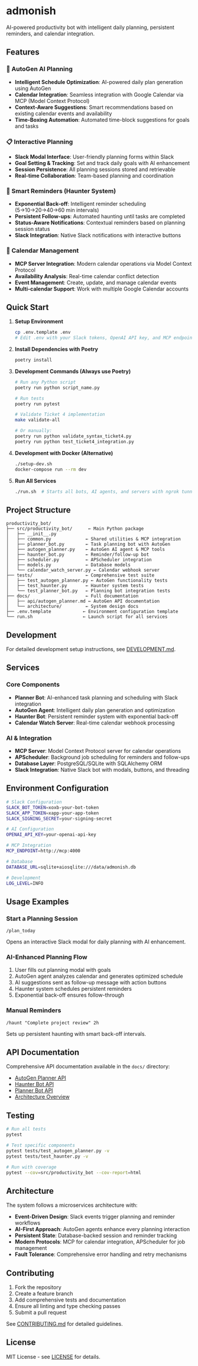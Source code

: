 # admonish

AI-powered productivity bot with intelligent daily planning, persistent reminders, and calendar integration.

## Features

### 🤖 AutoGen AI Planning
- **Intelligent Schedule Optimization**: AI-powered daily plan generation using AutoGen
- **Calendar Integration**: Seamless integration with Google Calendar via MCP (Model Context Protocol)
- **Context-Aware Suggestions**: Smart recommendations based on existing calendar events and availability
- **Time-Boxing Automation**: Automated time-block suggestions for goals and tasks

### 📋 Interactive Planning
- **Slack Modal Interface**: User-friendly planning forms within Slack
- **Goal Setting & Tracking**: Set and track daily goals with AI enhancement
- **Session Persistence**: All planning sessions stored and retrievable
- **Real-time Collaboration**: Team-based planning and coordination

### 👻 Smart Reminders (Haunter System)
- **Exponential Back-off**: Intelligent reminder scheduling (5→10→20→40→60 min intervals)
- **Persistent Follow-ups**: Automated haunting until tasks are completed
- **Status-Aware Notifications**: Contextual reminders based on planning session status
- **Slack Integration**: Native Slack notifications with interactive buttons

### 📅 Calendar Management
- **MCP Server Integration**: Modern calendar operations via Model Context Protocol
- **Availability Analysis**: Real-time calendar conflict detection
- **Event Management**: Create, update, and manage calendar events
- **Multi-calendar Support**: Work with multiple Google Calendar accounts

## Quick Start

1. **Setup Environment**

   ```bash
   cp .env.template .env
   # Edit .env with your Slack tokens, OpenAI API key, and MCP endpoint
   ```

2. **Install Dependencies with Poetry**

   ```bash
   poetry install
   ```

3. **Development Commands (Always use Poetry)**

   ```bash
   # Run any Python script
   poetry run python script_name.py
   
   # Run tests
   poetry run pytest
   
   # Validate Ticket 4 implementation
   make validate-all
   
   # Or manually:
   poetry run python validate_syntax_ticket4.py
   poetry run python test_ticket4_integration.py
   ```

4. **Development with Docker (Alternative)**

   ```bash
   ./setup-dev.sh
   docker-compose run --rm dev
   ```

5. **Run All Services**

   ```bash
   ./run.sh  # Starts all bots, AI agents, and servers with ngrok tunnels
   ```

## Project Structure

```text
productivity_bot/
├── src/productivity_bot/      ← Main Python package
│   ├── __init__.py
│   ├── common.py             ← Shared utilities & MCP integration
│   ├── planner_bot.py        ← Task planning bot with AutoGen
│   ├── autogen_planner.py    ← AutoGen AI agent & MCP tools
│   ├── haunter_bot.py        ← Reminder/follow-up bot
│   ├── scheduler.py          ← APScheduler integration
│   ├── models.py             ← Database models
│   └── calendar_watch_server.py ← Calendar webhook server
├── tests/                    ← Comprehensive test suite
│   ├── test_autogen_planner.py ← AutoGen functionality tests
│   ├── test_haunter.py       ← Haunter system tests
│   └── test_planner_bot.py   ← Planning bot integration tests
├── docs/                     ← Full documentation
│   ├── api/autogen_planner.md ← AutoGen API documentation
│   └── architecture/         ← System design docs
├── .env.template            ← Environment configuration template
└── run.sh                   ← Launch script for all services
```

## Development

For detailed development setup instructions, see [DEVELOPMENT.md](./DEVELOPMENT.md).

## Services

### Core Components
- **Planner Bot**: AI-enhanced task planning and scheduling with Slack integration
- **AutoGen Agent**: Intelligent daily plan generation and optimization
- **Haunter Bot**: Persistent reminder system with exponential back-off
- **Calendar Watch Server**: Real-time calendar webhook processing

### AI & Integration
- **MCP Server**: Model Context Protocol server for calendar operations
- **APScheduler**: Background job scheduling for reminders and follow-ups
- **Database Layer**: PostgreSQL/SQLite with SQLAlchemy ORM
- **Slack Integration**: Native Slack bot with modals, buttons, and threading

## Environment Configuration

```bash
# Slack Configuration
SLACK_BOT_TOKEN=xoxb-your-bot-token
SLACK_APP_TOKEN=xapp-your-app-token
SLACK_SIGNING_SECRET=your-signing-secret

# AI Configuration
OPENAI_API_KEY=your-openai-api-key

# MCP Integration
MCP_ENDPOINT=http://mcp:4000

# Database
DATABASE_URL=sqlite+aiosqlite:///data/admonish.db

# Development
LOG_LEVEL=INFO
```

## Usage Examples

### Start a Planning Session
```
/plan_today
```
Opens an interactive Slack modal for daily planning with AI enhancement.

### AI-Enhanced Planning Flow
1. User fills out planning modal with goals
2. AutoGen agent analyzes calendar and generates optimized schedule
3. AI suggestions sent as follow-up message with action buttons
4. Haunter system schedules persistent reminders
5. Exponential back-off ensures follow-through

### Manual Reminders
```
/haunt "Complete project review" 2h
```
Sets up persistent haunting with smart back-off intervals.

## API Documentation

Comprehensive API documentation available in the `docs/` directory:

- [AutoGen Planner API](./docs/api/autogen_planner.md)
- [Haunter Bot API](./docs/api/haunter_bot.md)
- [Planner Bot API](./docs/api/planner_bot.md)
- [Architecture Overview](./docs/architecture/overview.md)

## Testing

```bash
# Run all tests
pytest

# Test specific components
pytest tests/test_autogen_planner.py -v
pytest tests/test_haunter.py -v

# Run with coverage
pytest --cov=src/productivity_bot --cov-report=html
```

## Architecture

The system follows a microservices architecture with:

- **Event-Driven Design**: Slack events trigger planning and reminder workflows
- **AI-First Approach**: AutoGen agents enhance every planning interaction
- **Persistent State**: Database-backed session and reminder tracking
- **Modern Protocols**: MCP for calendar integration, APScheduler for job management
- **Fault Tolerance**: Comprehensive error handling and retry mechanisms

## Contributing

1. Fork the repository
2. Create a feature branch
3. Add comprehensive tests and documentation
4. Ensure all linting and type checking passes
5. Submit a pull request

See [CONTRIBUTING.md](./CONTRIBUTING.md) for detailed guidelines.

## License

MIT License - see [LICENSE](./LICENSE) for details.
